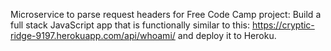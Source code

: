 Microservice to parse request headers for Free Code Camp project:
Build a full stack JavaScript app that is functionally similar to this: https://cryptic-ridge-9197.herokuapp.com/api/whoami/
and deploy it to Heroku.

